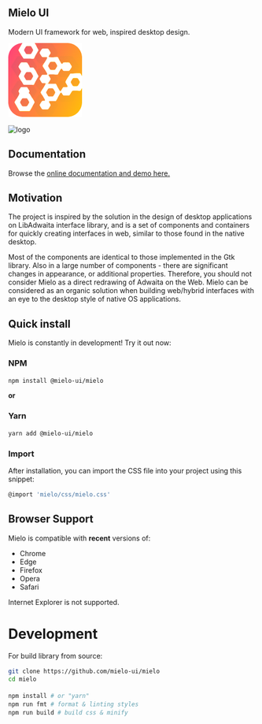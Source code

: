 ## Mielo UI
Modern UI framework for web, inspired desktop design.

![logo](https://raw.githubusercontent.com/mielo-ui/mielo.css/main/logo.png)

![logo](https://raw.githubusercontent.com/mielo-ui/mielo.css/main/media/preview.webp)

## Documentation
Browse the [online documentation and demo here.](https://mielo-ui.github.io/)

## Motivation
The project is inspired by the solution in the design of desktop applications on LibAdwaita interface library, and is a set of components and containers for quickly creating interfaces in web, similar to those found in the native desktop.

Most of the components are identical to those implemented in the Gtk library. Also in a large number of components - there are significant changes in appearance, or additional properties. Therefore, you should not consider Mielo as a direct redrawing of Adwaita on the Web. Mielo can be considered as an organic solution when building web/hybrid interfaces with an eye to the desktop style of native OS applications.

## Quick install

Mielo is constantly in development! Try it out now:

### NPM

```sh
npm install @mielo-ui/mielo
```

**or**

### Yarn

```sh
yarn add @mielo-ui/mielo
```

### Import

After installation, you can import the CSS file into your project using this snippet:

```sh
@import 'mielo/css/mielo.css'
```

## Browser Support

Mielo is compatible with **recent** versions of:

- Chrome
- Edge
- Firefox
- Opera
- Safari

Internet Explorer is not supported.

# Development
For build library from source:

``` sh
git clone https://github.com/mielo-ui/mielo
cd mielo

npm install # or "yarn"
npm run fmt # format & linting styles
npm run build # build css & minify
```